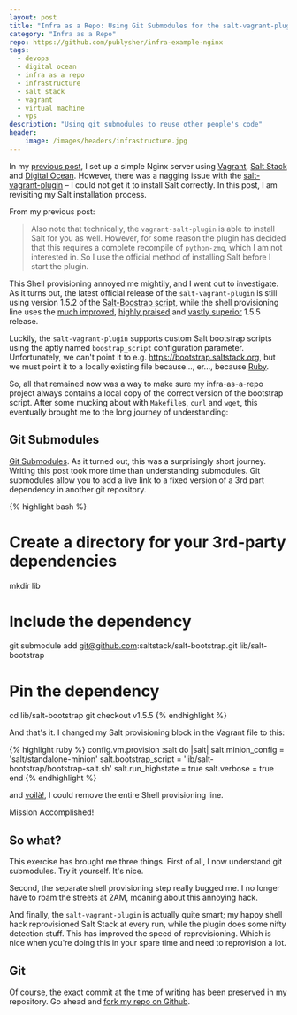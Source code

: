 ```yaml
---
layout: post
title: "Infra as a Repo: Using Git Submodules for the salt-vagrant-plugin"
category: "Infra as a Repo"
repo: https://github.com/publysher/infra-example-nginx
tags:
  - devops
  - digital ocean
  - infra as a repo
  - infrastructure
  - salt stack
  - vagrant
  - virtual machine
  - vps
description: "Using git submodules to reuse other people's code"
header:
    image: /images/headers/infrastructure.jpg
---
```


In my [previous post][], I set up a simple Nginx server using [Vagrant][], [Salt Stack][] and [Digital Ocean][].
However, there was a nagging issue with the [salt-vagrant-plugin][] – I could not get it to install Salt correctly.
In this post, I am revisiting my Salt installation process.


From my previous post:

> Also note that technically, the `vagrant-salt-plugin` is able to install Salt for you as well. However, for some
> reason the plugin has decided that this requires a complete recompile of `python-zmq`, which I am not interested in.
> So I use the official method of installing Salt before I start the plugin.

This Shell provisioning annoyed me mightily, and I went out to investigate. As it turns out, the latest official
release of the `salt-vagrant-plugin` is still using version 1.5.2 of the
[Salt-Boostrap script][salt-bootstrap], while the shell provisioning line uses the [much improved][], [highly praised][]
and [vastly superior][] 1.5.5 release.

Luckily, the `salt-vagrant-plugin` supports custom Salt bootstrap scripts using the aptly named `boostrap_script`
configuration parameter. Unfortunately, we can't point it to e.g.
<https://bootstrap.saltstack.org>, but we must point it to a locally existing
file because..., er..., because [Ruby][].

So, all that remained now was a way to make sure my infra-as-a-repo project always contains a local copy of the
correct version of the bootstrap script. After some mucking about with `Makefile`s, `curl` and `wget`, this
eventually brought me to the long journey of understanding:

Git Submodules
--------------

[Git Submodules][]. As it turned out, this was a surprisingly short journey. Writing this post took more time than
understanding submodules. Git submodules allow you to add a live link to a fixed version of a 3rd part dependency in
another git repository.

{% highlight bash %}
# Create a directory for your 3rd-party dependencies
mkdir lib
# Include the dependency
git submodule add git@github.com:saltstack/salt-bootstrap.git lib/salt-bootstrap
# Pin the dependency
cd lib/salt-bootstrap
git checkout v1.5.5
{% endhighlight %}    

And that's it. I changed my Salt provisioning block in the Vagrant file to this:

{% highlight ruby %}
config.vm.provision :salt do |salt|
    salt.minion_config = 'salt/standalone-minion'
    salt.bootstrap_script = 'lib/salt-bootstrap/bootstrap-salt.sh'
    salt.run_highstate = true
    salt.verbose = true
end
{% endhighlight %}    

and [voilà!][], I could remove the entire Shell provisioning line.

Mission Accomplished!

So what?
--------

This exercise has brought me three things. First of all, I now understand git submodules. Try it yourself. It's nice.

Second, the separate shell provisioning step really bugged me. I no longer have to roam the streets at 2AM, moaning
about this annoying hack.

And finally, the `salt-vagrant-plugin` is actually quite smart; my happy shell hack reprovisioned Salt Stack at every
run, while the plugin does some nifty detection stuff. This has improved the speed of reprovisioning. Which is nice
when you're doing this in your spare time and need to
reprovision a lot.


Git
---

Of course, the exact commit at the time of writing has been preserved in my repository. Go ahead and
[fork my repo on Github](https://github.com/publysher/infra-example-nginx/tree/v1.1).






[Vagrant]: http://vagrantup.com/
[Digital Ocean]: https://www.digitalocean.com/?refcode=8d8ff680bec5
[Salt Stack]: http://saltstack.com/

[salt-bootstrap]: https://github.com/saltstack/salt-bootstrap
[salt-vagrant-plugin]: https://github.com/saltstack/salty-vagrant

[Git Submodules]: http://git-scm.com/book/en/Git-Tools-Submodules

[previous post]: http://blog.publysher.nl/2013/07/infra-as-repo-using-vagrant-and-salt.html

[Ruby]: http://bit.ly/14QGS6g
[much improved]: https://github.com/saltstack/salt-bootstrap/compare/v1.5.2...v1.5.5
[highly praised]: https://github.com/saltstack/salt-bootstrap/pull/159
[vastly superior]: https://github.com/saltstack/salt-bootstrap/releases/tag/v1.5.5
[voilà!]: http://translate.google.com/#fr/en/Voil%C3%A0!

